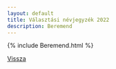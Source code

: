 ```yaml
---
layout: default
title: Választási névjegyzék 2022
description: Beremend
---
```


{% include Beremend.html %}

[Vissza](./)